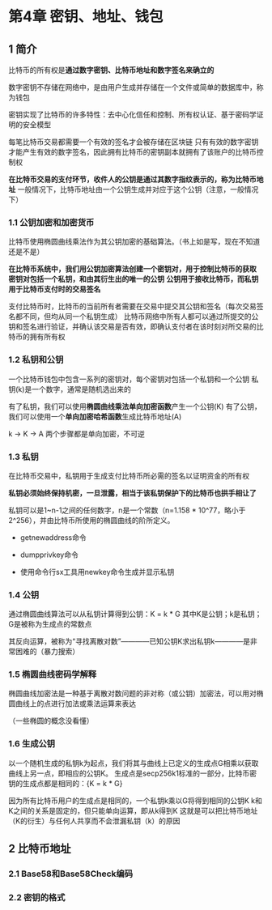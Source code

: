 # 第4章 密钥、地址、钱包

## 1 简介
比特币的所有权是**通过数字密钥、比特币地址和数字签名来确立的**

数字密钥不存储在网络中，是由用户生成并存储在一个文件或简单的数据库中，称为钱包

密钥实现了比特币的许多特性：去中心化信任和控制、所有权认证、基于密码学证明的安全模型

每笔比特币交易都需要一个有效的签名才会被存储在区块链
只有有效的数字密钥才能产生有效的数字签名，因此拥有比特币的密钥副本就拥有了该账户的比特币控制权

**在比特币交易的支付环节，收件人的公钥是通过其数字指纹表示的，称为比特币地址**
一般情况下，比特币地址由一个公钥生成并对应于这个公钥（注意，一般情况下）

### 1.1 公钥加密和加密货币
比特币使用椭圆曲线乘法作为其公钥加密的基础算法。（书上如是写，现在不知道还是不是）

**在比特币系统中，我们用公钥加密算法创建一个密钥对，用于控制比特币的获取**
**密钥对包括一个私钥，和由其衍生出的唯一的公钥**
**公钥用于接收比特币，而私钥用于比特币支付时的交易签名**

支付比特币时，比特币的当前所有者需要在交易中提交其公钥和签名（每次交易签名都不同，但均从同一个私钥生成）
比特币网络中所有人都可以通过所提交的公钥和签名进行验证，并确认该交易是否有效，即确认支付者在该时刻对所交易的比特币的拥有所有权

### 1.2 私钥和公钥
一个比特币钱包中包含一系列的密钥对，每个密钥对包括一个私钥和一个公钥
私钥(k)是一个数字，通常是随机选出来的

有了私钥，我们可以使用**椭圆曲线乘法单向加密函数**产生一个公钥(K)
有了公钥，我们可以使用一个**单向加密哈希函数**生成比特币地址(A)

k -> K -> A
两个步骤都是单向加密，不可逆

### 1.3 私钥
在比特币交易中，私钥用于生成支付比特币所必需的签名以证明资金的所有权

**私钥必须始终保持机密，一旦泄露，相当于该私钥保护下的比特币也拱手相让了**

私钥可以是1~n-1之间的任何数字，n是一个常数（n=1.158 * 10^77，略小于2^256），并由比特币所使用的椭圆曲线的阶所定义。

- getnewaddress命令
- dumpprivkey命令

- 使用命令行sx工具用newkey命令生成并显示私钥

### 1.4 公钥
通过椭圆曲线算法可以从私钥计算得到公钥：K = k * G
其中K是公钥；k是私钥；G是被称为生成点的常数点

其反向运算，被称为“寻找离散对数”————已知公钥K求出私钥k————是非常困难的（暴力搜索）

### 1.5 椭圆曲线密码学解释
椭圆曲线加密法是一种基于离散对数问题的非对称（或公钥）加密法，可以用对椭圆曲线上的点进行加法或乘法运算来表达

（一些椭圆的概念没看懂）

### 1.6 生成公钥
以一个随机生成的私钥k为起点，我们将其与曲线上已定义的生成点G相乘以获取曲线上另一点，即相应的公钥K。
生成点是secp256k1标准的一部分，比特币密钥的生成点都是相同的：{K = k * G}

因为所有比特币用户的生成点是相同的，一个私钥k乘以G将得到相同的公钥K
k和K之间的关系是固定的，但只能单向运算，即从k得到K
这就是可以把比特币地址（K的衍生）与任何人共享而不会泄漏私钥（k）的原因


## 2 比特币地址


### 2.1 Base58和Base58Check编码

### 2.2 密钥的格式







































